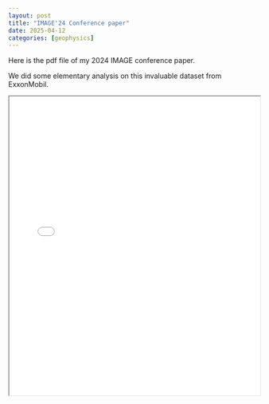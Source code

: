 ```yaml
---
layout: post
title: "IMAGE'24 Conference paper"
date: 2025-04-12
categories: [geophysics]
---
```


Here is the pdf file of my 2024 IMAGE conference paper. 

We did some elementary analysis on this invaluable dataset from ExxonMobil.

<iframe src="{{ 'public/files/2024_Jin_FracDSS_V3.pdf' | relative_url }}" width="100%" height="600px">
  This browser does not support PDFs. Please download the file instead.
</iframe>